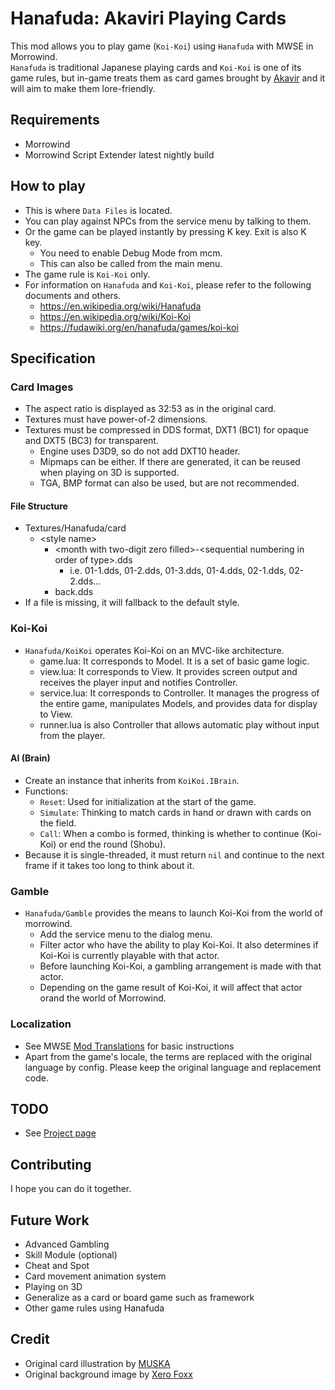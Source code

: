 # Hanafuda: Akaviri Playing Cards

This mod allows you to play game (`Koi-Koi`) using `Hanafuda` with MWSE in Morrowind.  
`Hanafuda` is traditional Japanese playing cards and `Koi-Koi` is one of its game rules, but in-game treats them as card games brought by [Akavir](https://en.uesp.net/wiki/Lore:Akavir) and it will aim to make them lore-friendly.

## Requirements
- Morrowind
- Morrowind Script Extender latest nightly build

## How to play
- This is where `Data Files` is located.
- You can play against NPCs from the service menu by talking to them.
- Or the game can be played instantly by pressing K key. Exit is also K key.
   - You need to enable Debug Mode from mcm.
   - This can also be called from the main menu.
- The game rule is `Koi-Koi` only.
- For information on `Hanafuda` and `Koi-Koi`, please refer to the following documents and others.
  - https://en.wikipedia.org/wiki/Hanafuda
  - https://en.wikipedia.org/wiki/Koi-Koi
  - https://fudawiki.org/en/hanafuda/games/koi-koi

## Specification
### Card Images
- The aspect ratio is displayed as 32:53 as in the original card.
- Textures must have power-of-2 dimensions.
- Textures must be compressed in DDS format, DXT1 (BC1) for opaque and DXT5 (BC3) for transparent.
  - Engine uses D3D9, so do not add DXT10 header.
  - Mipmaps can be either. If there are generated, it can be reused when playing on 3D is supported.
  - TGA, BMP format can also be used, but are not recommended.

#### File Structure
- Textures/Hanafuda/card
  - &lt;style name&gt;
    - &lt;month with two-digit zero filled&gt;-&lt;sequential numbering in order of type&gt;.dds
      - i.e. 01-1.dds, 01-2.dds, 01-3.dds, 01-4.dds, 02-1.dds, 02-2.dds...
    - back.dds
- If a file is missing, it will fallback to the default style.

### Koi-Koi
- `Hanafuda/KoiKoi` operates Koi-Koi on an MVC-like architecture.
  - game.lua: It corresponds to Model. It is a set of basic game logic.
  - view.lua: It corresponds to View. It provides screen output and receives the player input and notifies Controller.
  - service.lua: It corresponds to Controller. It manages the progress of the entire game, manipulates Models, and provides data for display to View.
  - runner.lua is also Controller that allows automatic play without input from the player.

#### AI (Brain)
- Create an instance that inherits from `KoiKoi.IBrain`.
- Functions:
  - `Reset`: Used for initialization at the start of the game.
  - `Simulate`: Thinking to match cards in hand or drawn with cards on the field.
  - `Call`: When a combo is formed, thinking is whether to continue (Koi-Koi) or end the round (Shobu).
- Because it is single-threaded, it must return `nil` and continue to the next frame if it takes too long to think about it.

### Gamble
- `Hanafuda/Gamble` provides the means to launch Koi-Koi from the world of morrowind.
  - Add the service menu to the dialog menu.
  - Filter actor who have the ability to play Koi-Koi. It also determines if Koi-Koi is currently playable with that actor.
  - Before launching Koi-Koi, a gambling arrangement is made with that actor.
  - Depending on the game result of Koi-Koi, it will affect that actor orand the world of Morrowind.

### Localization
- See MWSE [Mod Translations](https://mwse.github.io/MWSE/guides/mod-translations/) for basic instructions
- Apart from the game's locale, the terms are replaced with the original language by config. Please keep the original language and replacement code.

## TODO
- See [Project page](https://github.com/longod/Hanafuda/projects?query=is%3Aopen)

## Contributing
I hope you can do it together.  

## Future Work
- Advanced Gambling
- Skill Module (optional)
- Cheat and Spot
- Card movement animation system
- Playing on 3D
- Generalize as a card or board game such as framework
- Other game rules using Hanafuda

## Credit
- Original card illustration by [MUSKA](https://www.pixiv.net/artworks/47260765)
- Original background image by [Xero Foxx](https://www.nexusmods.com/morrowind/mods/50973)
